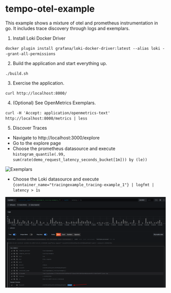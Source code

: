 # tempo-otel-example

This example shows a mixture of otel and prometheus instrumentation in go.  It includes trace discovery through logs and exemplars.

1. Install Loki Docker Driver

`docker plugin install grafana/loki-docker-driver:latest --alias loki --grant-all-permissions`

2. Build the application and start everything up.

`./build.sh`

3. Exercise the application.

`curl http://localhost:8000/`

4. (Optional) See OpenMetrics Exemplars.

`curl -H 'Accept: application/openmetrics-text' http://localhost:8000/metrics | less`

5. Discover Traces

- Navigate to http://localhost:3000/explore
- Go to the explore page
- Choose the prometheus datasource and execute `histogram_quantile(.99, sum(rate(demo_request_latency_seconds_bucket[1m])) by (le))`

![Exemplars](./exemplars.png)

- Choose the Loki datasource and execute `{container_name="tracingexample_tracing-example_1"} | logfmt | latency > 1s`

![Loki Derived Fields](./loki.png)